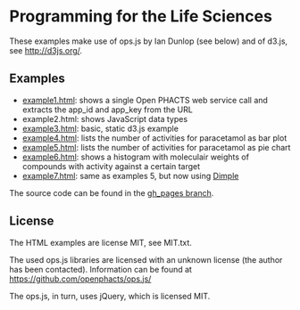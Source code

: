 # Programming for the Life Sciences

These examples make use of ops.js by Ian Dunlop (see below) and of d3.js, see http://d3js.org/.

## Examples

* [example1.html](http://egonw.github.io/mscpils/example1.html): shows a single Open PHACTS web service call and extracts the app_id and app_key from the URL
* example2.html: shows JavaScript data types
* [example3.html](http://egonw.github.io/mscpils/example3.html): basic, static d3.js example
* [example4.html](http://egonw.github.io/mscpils/example4.html): lists the number of activities for paracetamol as bar plot
* [example5.html](http://egonw.github.io/mscpils/example5.html): lists the number of activities for paracetamol as pie chart
* [example6.html](http://egonw.github.io/mscpils/example6.html): shows a histogram with moleculair weights of compounds with activity against a certain target
* [example7.html](http://egonw.github.io/mscpils/example7.html): same as examples 5, but now using [Dimple](http://dimplejs.org/)

The source code can be found in the [gh_pages branch](https://github.com/egonw/mscpils/tree/gh-pages).

## License

The HTML examples are license MIT, see MIT.txt.

The used ops.js libraries are licensed with an unknown license (the author has been contacted).
Information can be found at https://github.com/openphacts/ops.js/

The ops.js, in turn, uses jQuery, which is licensed MIT.
